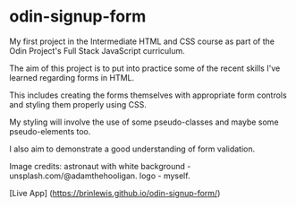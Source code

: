 # odin-signup-form
My first project in the Intermediate HTML and CSS course as part of the Odin Project's Full Stack JavaScript curriculum.  

The aim of this project is to put into practice some of the recent skills I've learned regarding forms in HTML.  
  
This includes creating the forms themselves with appropriate form controls and styling them properly using CSS.  
  
My styling will involve the use of some pseudo-classes and maybe some pseudo-elements too.  
  
I also aim to demonstrate a good understanding of form validation.  
  
  

Image credits:
astronaut with white background - unsplash.com/@adamthehooligan.
logo - myself.

[Live App] (https://brinlewis.github.io/odin-signup-form/)
